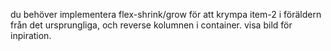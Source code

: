 du behöver implementera flex-shrink/grow för att krympa item-2 i föräldern från det ursprungliga, och reverse kolumnen i container. visa bild för inpiration.
